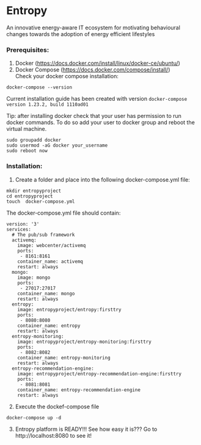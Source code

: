 # Entropy
An innovative energy-aware IT ecosystem for motivating behavioural changes towards the adoption of energy efficient lifestyles
### Prerequisites:
1. Docker (https://docs.docker.com/install/linux/docker-ce/ubuntu/)
2. Docker Compose (https://docs.docker.com/compose/install/)  
Check your docker compose installation:
```
docker-compose --version
```
Current installation guide has been created with version ```docker-compose version 1.23.2, build 1110ad01```

Tip: after installing docker check that your user has permission to run docker commands. To do so add your user to docker group and reboot the virtual machine.
```
sudo groupadd docker
sudo usermod -aG docker your_username
sudo reboot now
```
### Installation:
1. Create a folder and place into the following docker-compose.yml file:
```
mkdir entropyproject
cd entropyproject
touch  docker-compose.yml
```

The docker-compose.yml file should contain:
```
version: '3'
services:
  # The pub/sub framework
  activemq:
    image: webcenter/activemq
    ports:
     - 8161:8161
    container_name: activemq
    restart: always
  mongo:
    image: mongo
    ports:
     - 27017:27017
    container_name: mongo
    restart: always
  entropy:
    image: entropyproject/entropy:firsttry
    ports:
     - 8080:8080
    container_name: entropy
    restart: always
  entropy-monitoring:
    image: entropyproject/entropy-monitoring:firsttry
    ports:
     - 8082:8082
    container_name: entropy-monitoring
    restart: always
  entropy-recommendation-engine:
    image: entropyproject/entropy-recommendation-engine:firsttry
    ports:
     - 8081:8081
    container_name: entropy-recommendation-engine
    restart: always
```
2. Execute the dockef-compose file
```
docker-compose up -d
```

3. Entropy platform is READY!!! See how easy it is??? Go to http://localhost:8080 to see it!
